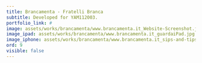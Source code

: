 ```yaml
---
title: Brancamenta - Fratelli Branca
subtitle: Developed for YAM112003.
portfolio_link: #
image: assets/works/brancamenta/www.brancamenta.it_Website-Screenshot.jpg
image_ipad: assets/works/brancamenta/www.brancamenta.it_guardaiPad.jpg
image_iphone: assets/works/brancamenta/www.brancamenta.it_sips-and-tipsiPhone-6_7_8-copia.jpg
ord: 9
visible: false
---
```


